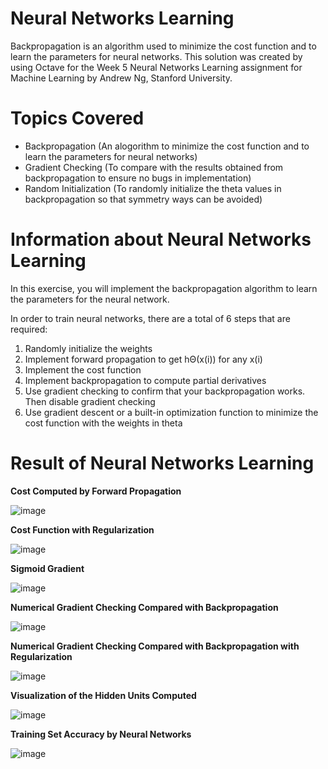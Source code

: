# Neural Networks Learning
Backpropagation is an algorithm used to minimize the cost function and to learn the parameters for neural networks. This solution was created by using Octave for the Week 5 Neural Networks Learning assignment for Machine Learning by Andrew Ng, Stanford University. 

# Topics Covered 
- Backpropagation (An alogorithm to minimize the cost function and to learn the parameters for neural networks) 
- Gradient Checking (To compare with the results obtained from backpropagation to ensure no bugs in implementation) 
- Random Initialization (To randomly initialize the theta values in backpropagation so that symmetry ways can be avoided)

# Information about Neural Networks Learning 
In this exercise, you will implement the backpropagation algorithm to learn the parameters for the neural network.

In order to train neural networks, there are a total of 6 steps that are required: 
1) Randomly initialize the weights
2) Implement forward propagation to get hΘ(x(i)) for any x(i)
3) Implement the cost function
4) Implement backpropagation to compute partial derivatives
5) Use gradient checking to confirm that your backpropagation works. Then disable gradient checking
6) Use gradient descent or a built-in optimization function to minimize the cost function with the weights in theta

# Result of Neural Networks Learning  
**Cost Computed by Forward Propagation**

![image](https://user-images.githubusercontent.com/95561298/184211651-12bca622-55e1-4b48-921b-ac6db94e8d2d.png)

**Cost Function with Regularization**

![image](https://user-images.githubusercontent.com/95561298/184211826-b6c10983-bdd1-40e1-971f-f90dee94c330.png)

**Sigmoid Gradient**

![image](https://user-images.githubusercontent.com/95561298/184211972-4c9d8d51-3696-485c-a759-d73de5349ec2.png)

**Numerical Gradient Checking Compared with Backpropagation**

![image](https://user-images.githubusercontent.com/95561298/184212543-7afb6479-a216-41ce-8b99-1f1864993384.png)

**Numerical Gradient Checking Compared with Backpropagation with Regularization**

![image](https://user-images.githubusercontent.com/95561298/184212778-5ccbdff4-cd17-4bd8-ae1a-c769eccbcb55.png)

**Visualization of the Hidden Units Computed**

![image](https://user-images.githubusercontent.com/95561298/184213313-2624ecfb-d6e1-4a85-ace8-035a5a8cea01.png)

**Training Set Accuracy by Neural Networks**

![image](https://user-images.githubusercontent.com/95561298/184213012-b783fe7a-5931-43c4-bb79-0aa1d3a2005e.png)
